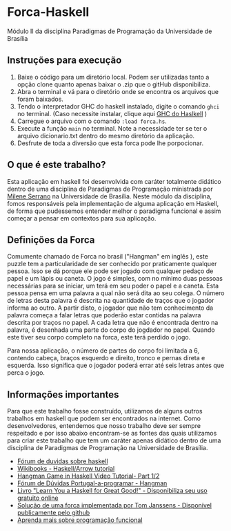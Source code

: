 # Forca-Haskell

Módulo II da disciplina Paradigmas de Programação da Universidade de Brasília

## Instruções para execução

1. Baixe o código para um diretório local. Podem ser utilizadas tanto a opção clone quanto apenas baixar o .zip que o gitHub disponibiliza.
2. Abra o terminal e vá para o diretório onde se encontra os arquivos que foram baixados.
3. Tendo o interpretador GHC do haskell instalado, digite o comando `ghci` no terminal. (Caso necessite instalar, clique aqui [GHC do Haslkell](https://www.haskell.org/ghc/download) )
4. Carregue o arquivo com o comando `:load forca.hs`.
5. Execute a função `main` no terminal. Note a necessidade ter se ter o arquivo dicionario.txt dentro do mesmo diretório da aplicação.
6. Desfrute de toda a diversão que esta forca pode lhe porpocionar. 

## O que é este trabalho?

Esta aplicação em haskell foi desenvolvida com caráter totalmente didático dentro de uma disciplina de Paradigmas de Programação ministrada por [Milene Serrano](https://fga.unb.br/milene.serrano/) na Universidade de Brasília.
Neste módulo da disciplina, fomos responsáveis pela implementação de alguma aplicação em Haskell, de forma que pudessemos entender melhor o paradigma funcional e assim começar a pensar em contextos para sua aplicação.

## Definições da Forca

Comumente chamado de Forca no brasil ("Hangman" em inglês ), este puzzle tem a particularidade de ser conhecido por praticamente qualquer pessoa. Isso se dá porque ele pode ser jogado com qualquer pedaço de papel e um lápis ou caneta.
O jogo é simples, com no mínimo duas pessoas necessárias para se iniciar, um terá em seu poder o papel e a caneta. Esta pessoa pensa em uma palavra a qual não será dita ao seu colega.
O número de letras desta palavra é descrita na quantidade de traços que o jogador informa ao outro. A partir disto, o jogador que não tem conhecimento da palavra começa a falar letras que poderão estar contidas na palavra descrita por traços no papel.
A cada letra que não é encontrada dentro na palavra, é desenhada uma parte do corpo do jogdador no papel. Quando este tiver seu corpo completo na forca, este terá perdido o jogo.

Para nossa aplicação, o número de partes do corpo foi limitada a 6, contendo cabeça, braços esquerdo e direito, tronco e pernas direta e esquerda. Isso significa que o jogador poderá errar até seis letras antes que perca o jogo.

## Informações importantes

Para que este trabalho fosse construído, utilizamos de alguns outros trabalhos em haskell que podem ser encontrados na internet. 
Como desenvolvedores, entendemos que nosso trabalho deve ser sempre respeitado e por isso abaixo encontram-se as fontes das quais utilizamos para criar este trabalho que tem um caráter apenas didático dentro de uma disciplina de Paradigmas de Programação na Universidade de Brasília.

* [Fórum de duvidas sobre haskell](http://haskell.1045720.n5.nabble.com/Hangman-game-td3106973.html)
* [Wikibooks - Haskell/Arrow tutorial](https://en.wikibooks.org/wiki/Haskell/Arrow_tutorial)
* [Hangman Game in Haskell Video Tutorial- Part 1/2](https://www.youtube.com/watch?v=eNPQvKRFdbQ)
* [Fórum de Dúvidas Portugal-a-programar - Hangman](http://www.portugal-a-programar.pt/topic/33198-explicacoes-para-jogo-em-haskell/)
* [Livro "Learn You a Haskell for Great Good!" - Disponibiliza seu uso gratuito online](http://learnyouahaskell.com/chapters)
* [Solução de uma forca implementada por Tom Janssens - Disponível publicamente pelo github](https://gist.github.com/ToJans/e97db3b4ed3902677361)
* [Aprenda mais sobre programação funcional](https://en.wikipedia.org/wiki/Functional_programming)

